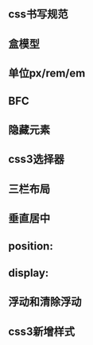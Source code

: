 ## css书写规范
## 盒模型
## 单位px/rem/em
## BFC
## 隐藏元素
## css3选择器
## 三栏布局
## 垂直居中
## position:
## display:
## 浮动和清除浮动
## css3新增样式
